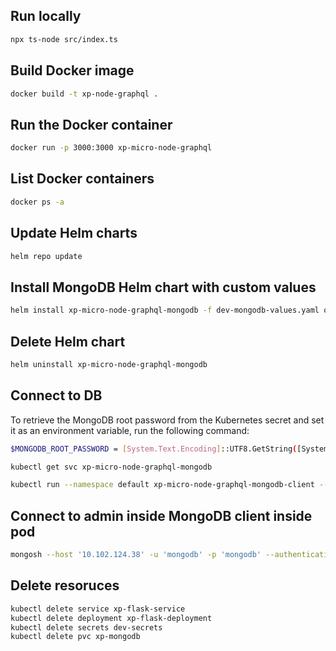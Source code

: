 ## Run locally

```sh
npx ts-node src/index.ts
```

## Build Docker image

```sh
docker build -t xp-node-graphql .
```

## Run the Docker container

```sh
docker run -p 3000:3000 xp-micro-node-graphql
```

## List Docker containers

```sh
docker ps -a
```

## Update Helm charts

```sh
helm repo update
```

## Install MongoDB Helm chart with custom values

```sh
helm install xp-micro-node-graphql-mongodb -f dev-mongodb-values.yaml oci://registry-1.docker.io/bitnamicharts/mongodb
```

## Delete Helm chart

```sh
helm uninstall xp-micro-node-graphql-mongodb
```

## Connect to DB

To retrieve the MongoDB root password from the Kubernetes secret and set it as an environment variable, run the following command:

```sh
$MONGODB_ROOT_PASSWORD = [System.Text.Encoding]::UTF8.GetString([System.Convert]::FromBase64String((kubectl get secret --namespace default xp-micro-node-graphql-mongodb -o jsonpath="{.data.mongodb-root-password}")))

kubectl get svc xp-micro-node-graphql-mongodb

kubectl run --namespace default xp-micro-node-graphql-mongodb-client --rm --tty -i --restart='Never' --env="MONGODB_ROOT_PASSWORD=$MONGODB_ROOT_PASSWORD" --image docker.io/bitnami/mongodb:8.0.3-debian-12-r0 --command -- bash
```

## Connect to admin inside MongoDB client inside pod

```sh
mongosh --host '10.102.124.38' -u 'mongodb' -p 'mongodb' --authenticationDatabase 'mongodb'
```

## Delete resoruces

```sh
kubectl delete service xp-flask-service
kubectl delete deployment xp-flask-deployment
kubectl delete secrets dev-secrets
kubectl delete pvc xp-mongodb
```